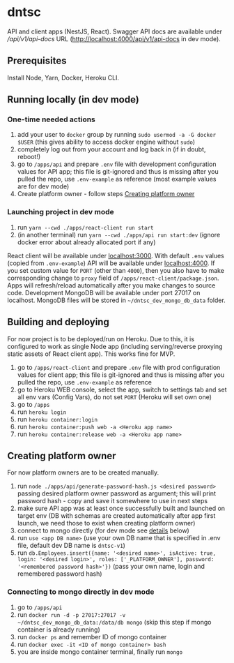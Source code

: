 # dntsc

API and client apps (NestJS, React).
Swagger API docs are available under _/api/v1/api-docs_ URL
([http://localhost:4000/api/v1/api-docs](http://localhost:4000/api/v1/api-docs) in dev mode).

## Prerequisites

Install Node, Yarn, Docker, Heroku CLI.

## Running locally (in dev mode)

### One-time needed actions

1. add your user to `docker` group by running `sudo usermod -a -G docker $USER` (this gives ability to access docker engine without `sudo`)
1. completely log out from your account and log back in (if in doubt, reboot!)
1. go to `/apps/api` and prepare `.env` file with development configuration values for API app; this file is git-ignored and thus is missing after you pulled the repo, use `.env-example` as reference (most example values are for dev mode)
1. Create platform owner - follow steps [Creating platform owner](#creating-platform-owner)

### Launching project in dev mode

1. run `yarn --cwd ./apps/react-client run start`
1. (in another terminal) run `yarn --cwd ./apps/api run start:dev` (ignore docker error about already allocated port if any)

React client will be available under [localhost:3000](localhost:3000).
With default `.env` values (copied from `.env-example`) API will be available under [localhost:4000](localhost:4000).
If you set custom value for `PORT` (other than `4000`), then you also have to make corresponding change to `proxy` field of `/apps/react-client/package.json`.
Apps will refresh/reload automatically after you make changes to source code.
Development MongoDB will be available under port 27017 on localhost.
MongoDB files will be stored in `~/dntsc_dev_mongo_db_data` folder.

## Building and deploying

For now project is to be deployed/run on Heroku.
Due to this, it is configured to work as single Node app (including serving/reverse proxying static assets of React client app).
This works fine for MVP.

1. go to `/apps/react-client` and prepare `.env` file with prod configuration values for client app; this file is git-ignored and thus is missing after you pulled the repo, use `.env-example` as reference
1. go to Heroku WEB console, select the app, switch to settings tab and set all env vars (Config Vars), do not set `PORT` (Heroku will set own one)
1. go to `/apps`
1. run `heroku login`
1. run `heroku container:login`
1. run `heroku container:push web -a <Heroku app name>`
1. run `heroku container:release web -a <Heroku app name>`

## Creating platform owner

For now platform owners are to be created manually.

1. run `node ./apps/api/generate-password-hash.js <desired password>` passing desired platform owner password as argument; this will print password hash - copy and save it somewhere to use in next steps
1. make sure API app was at least once successfully built and launched on target env (DB with schemas are created automatically after app first launch, we need those to exist when creating platform owner)
1. connect to mongo directly (for dev mode see [details](#connecting-to-mongo-directly-in-dev-mode) below)
1. run `use <app DB name>` (use your own DB name that is specified in .env file, default dev DB name is `dntsc-v1`)
1. run `db.Employees.insert({name: '<desired name>', isActive: true, login: '<desired login>', roles: ['_PLATFORM_OWNER'], password: '<remembered password hash>'})` (pass your own name, login and remembered password hash)

### Connecting to mongo directly in dev mode

1. go to `/apps/api`
1. run `docker run -d -p 27017:27017 -v ~/dntsc_dev_mongo_db_data:/data/db mongo` (skip this step if mongo container is already running)
1. run `docker ps` and remember ID of mongo container
1. run `docker exec -it <ID of mongo container> bash`
1. you are inside mongo container terminal, finally run `mongo`
